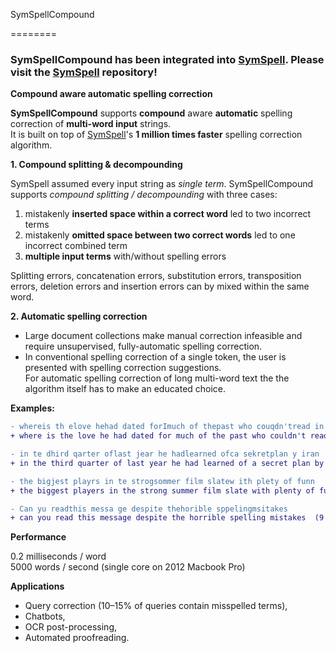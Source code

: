 SymSpellCompound<br>

========

### SymSpellCompound has been integrated into [SymSpell](https://github.com/wolfgarbe/SymSpell). Please visit the [SymSpell](https://github.com/wolfgarbe/SymSpell) repository!  

__Compound aware automatic spelling correction__

__SymSpellCompound__ supports __compound__ aware __automatic__ spelling correction of __multi-word input__ strings. <br>It is built on top of [SymSpell](https://github.com/wolfgarbe/symspell)'s __1 million times faster__ spelling correction algorithm.

__1. Compound splitting & decompounding__

SymSpell assumed every input string as _single term_. SymSpellCompound supports _compound splitting / decompounding_ with three cases:
1. mistakenly __inserted space within a correct word__ led to two incorrect terms 
2. mistakenly __omitted space between two correct words__ led to one incorrect combined term
3. __multiple input terms__ with/without spelling errors

Splitting errors, concatenation errors, substitution errors, transposition errors, deletion errors and insertion errors can by mixed within the same word.

__2. Automatic spelling correction__

* Large document collections make manual correction infeasible and require unsupervised, fully-automatic spelling correction. 
* In conventional spelling correction of a single token, the user is presented with spelling correction suggestions. <br>For automatic spelling correction of long multi-word text the the algorithm itself has to make an educated choice.

__Examples:__

```diff
- whereis th elove hehad dated forImuch of thepast who couqdn'tread in sixthgrade and ins pired him
+ where is the love he had dated for much of the past who couldn't read in sixth grade and inspired him  (9 edits)

- in te dhird qarter oflast jear he hadlearned ofca sekretplan y iran
+ in the third quarter of last year he had learned of a secret plan by iran  (10 edits)

- the bigjest playrs in te strogsommer film slatew ith plety of funn
+ the biggest players in the strong summer film slate with plenty of fun  (9 edits)

- Can yu readthis messa ge despite thehorible sppelingmsitakes
+ can you read this message despite the horrible spelling mistakes  (9 edits)
```

__Performance__

0.2 milliseconds / word  
5000 words / second  (single core on 2012 Macbook Pro)

__Applications__

* Query correction (10–15% of queries contain misspelled terms),
* Chatbots,
* OCR post-processing,
* Automated proofreading.
